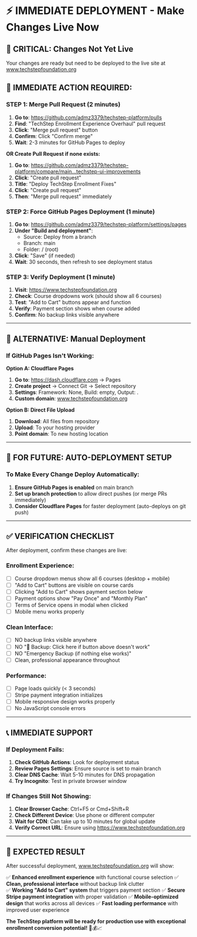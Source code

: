 # ⚡ IMMEDIATE DEPLOYMENT - Make Changes Live Now

## 🚨 **CRITICAL: Changes Not Yet Live**

Your changes are ready but need to be deployed to the live site at www.techstepfoundation.org

## 🚀 **IMMEDIATE ACTION REQUIRED:**

### **STEP 1: Merge Pull Request** (2 minutes)

1. **Go to**: https://github.com/admz3379/techstep-platform/pulls
2. **Find**: "TechStep Enrollment Experience Overhaul" pull request
3. **Click**: "Merge pull request" button
4. **Confirm**: Click "Confirm merge"
5. **Wait**: 2-3 minutes for GitHub Pages to deploy

**OR Create Pull Request if none exists:**

1. **Go to**: https://github.com/admz3379/techstep-platform/compare/main...techstep-ui-improvements
2. **Click**: "Create pull request"
3. **Title**: "Deploy TechStep Enrollment Fixes"
4. **Click**: "Create pull request"
5. **Then**: "Merge pull request" immediately

### **STEP 2: Force GitHub Pages Deployment** (1 minute)

1. **Go to**: https://github.com/admz3379/techstep-platform/settings/pages
2. **Under "Build and deployment"**: 
   - Source: Deploy from a branch
   - Branch: main
   - Folder: / (root)
3. **Click**: "Save" (if needed)
4. **Wait**: 30 seconds, then refresh to see deployment status

### **STEP 3: Verify Deployment** (1 minute)

1. **Visit**: https://www.techstepfoundation.org
2. **Check**: Course dropdowns work (should show all 6 courses)
3. **Test**: "Add to Cart" buttons appear and function
4. **Verify**: Payment section shows when course added
5. **Confirm**: No backup links visible anywhere

---

## 🔧 **ALTERNATIVE: Manual Deployment**

### **If GitHub Pages Isn't Working:**

**Option A: Cloudflare Pages**
1. **Go to**: https://dash.cloudflare.com → Pages
2. **Create project** → Connect Git → Select repository
3. **Settings**: Framework: None, Build: empty, Output: .
4. **Custom domain**: www.techstepfoundation.org

**Option B: Direct File Upload**
1. **Download**: All files from repository
2. **Upload**: To your hosting provider
3. **Point domain**: To new hosting location

---

## 🎯 **FOR FUTURE: AUTO-DEPLOYMENT SETUP**

### **To Make Every Change Deploy Automatically:**

1. **Ensure GitHub Pages is enabled** on main branch
2. **Set up branch protection** to allow direct pushes (or merge PRs immediately)
3. **Consider Cloudflare Pages** for faster deployment (auto-deploys on git push)

---

## ✅ **VERIFICATION CHECKLIST**

After deployment, confirm these changes are live:

### **Enrollment Experience:**
- [ ] Course dropdown menus show all 6 courses (desktop + mobile)
- [ ] "Add to Cart" buttons are visible on course cards  
- [ ] Clicking "Add to Cart" shows payment section below
- [ ] Payment options show "Pay Once" and "Monthly Plan"
- [ ] Terms of Service opens in modal when clicked
- [ ] Mobile menu works properly

### **Clean Interface:**
- [ ] NO backup links visible anywhere
- [ ] NO "🔗 Backup: Click here if button above doesn't work"
- [ ] NO "Emergency Backup (if nothing else works)"
- [ ] Clean, professional appearance throughout

### **Performance:**
- [ ] Page loads quickly (< 3 seconds)
- [ ] Stripe payment integration initializes
- [ ] Mobile responsive design works properly
- [ ] No JavaScript console errors

---

## 📞 **IMMEDIATE SUPPORT**

### **If Deployment Fails:**
1. **Check GitHub Actions**: Look for deployment status
2. **Review Pages Settings**: Ensure source is set to main branch
3. **Clear DNS Cache**: Wait 5-10 minutes for DNS propagation
4. **Try Incognito**: Test in private browser window

### **If Changes Still Not Showing:**
1. **Clear Browser Cache**: Ctrl+F5 or Cmd+Shift+R
2. **Check Different Device**: Use phone or different computer
3. **Wait for CDN**: Can take up to 10 minutes for global update
4. **Verify Correct URL**: Ensure using https://www.techstepfoundation.org

---

## 🎉 **EXPECTED RESULT**

After successful deployment, www.techstepfoundation.org will show:

✅ **Enhanced enrollment experience** with functional course selection
✅ **Clean, professional interface** without backup link clutter  
✅ **Working "Add to Cart" system** that triggers payment section
✅ **Secure Stripe payment integration** with proper validation
✅ **Mobile-optimized design** that works across all devices
✅ **Fast loading performance** with improved user experience

**The TechStep platform will be ready for production use with exceptional enrollment conversion potential!** 🚀💰📈